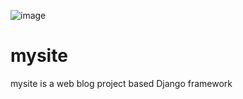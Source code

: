 ![image](https://user-images.githubusercontent.com/45018986/150326265-39bec746-e276-47d9-a2e4-48482f579d33.png)

# mysite
mysite is a web blog project based Django framework
